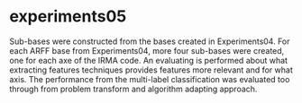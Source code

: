 experiments05
=============

Sub-bases were constructed from the bases created in Experiments04. For each ARFF base from Experiments04, more four sub-bases were created, one for each axe of the IRMA code. An evaluating is performed about what extracting features techniques provides features more relevant and for what axis. The performance from the multi-label classification was evaluated too through from problem transform and algorithm adapting approach.